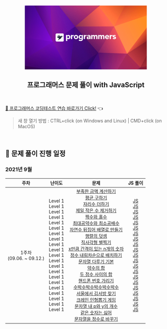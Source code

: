 <div align="center">
  <br />
  <img src="./img/programmers_logo.png" alt="Programmers solving with JS" height="200px" />
  <br />
  <h2>프로그래머스 문제 풀이 with JavaScript</h2>
  <br />
</div>

[🔗 프로그래머스 코딩테스트 연습 바로가기 Click!](https://programmers.co.kr/learn/challenges) 👈

> 새 창 열기 방법 : CTRL+click (on Windows and Linux) | CMD+click (on MacOS)

<br />

<div id="1"></div>

## 📅 문제 풀이 진행 일정

### 2021년 9월

|             주차             |                                                                                                                                   난이도                                                                                                                                    |                                                                                                                                                                                                                                                                                                                                                                                                                                                                                                                                                                                                                                                                                                                                                                                                                                                                                                                              문제                                                                                                                                                                                                                                                                                                                                                                                                                                                                                                                                                                                                                                                                                                                                                                                                                                                                                                                              |                                                                                                                                                                                                                                                                                                                                                                                                                                                                                                                                                                                                                                                                                                                                                                                                                                                                                                                                                                                                                                                                                                                                                                                                               JS 풀이                                                                                                                                                                                                                                                                                                                                                                                                                                                                                                                                                                                                                                                                                                                                                                                                                                                                                                                                                                                                                                                                                                                                                                                                               |
| :--------------------------: | :-------------------------------------------------------------------------------------------------------------------------------------------------------------------------------------------------------------------------------------------------------------------------: | :------------------------------------------------------------------------------------------------------------------------------------------------------------------------------------------------------------------------------------------------------------------------------------------------------------------------------------------------------------------------------------------------------------------------------------------------------------------------------------------------------------------------------------------------------------------------------------------------------------------------------------------------------------------------------------------------------------------------------------------------------------------------------------------------------------------------------------------------------------------------------------------------------------------------------------------------------------------------------------------------------------------------------------------------------------------------------------------------------------------------------------------------------------------------------------------------------------------------------------------------------------------------------------------------------------------------------------------------------------------------------------------------------------------------------------------------------------------------------------------------------------------------------------------------------------------------------------------------------------------------------------------------------------------------------------------------------------------------------------------------------------------------------------------------------------------------------------------------------------: | :---------------------------------------------------------------------------------------------------------------------------------------------------------------------------------------------------------------------------------------------------------------------------------------------------------------------------------------------------------------------------------------------------------------------------------------------------------------------------------------------------------------------------------------------------------------------------------------------------------------------------------------------------------------------------------------------------------------------------------------------------------------------------------------------------------------------------------------------------------------------------------------------------------------------------------------------------------------------------------------------------------------------------------------------------------------------------------------------------------------------------------------------------------------------------------------------------------------------------------------------------------------------------------------------------------------------------------------------------------------------------------------------------------------------------------------------------------------------------------------------------------------------------------------------------------------------------------------------------------------------------------------------------------------------------------------------------------------------------------------------------------------------------------------------------------------------------------------------------------------------------------------------------------------------------------------------------------------------------------------------------------------------------------------------------------------------------------------------------------------------------------------------------------------------------------------------------------------------------------------------------------------------------------------------------------------------------------------------------------------------------------------------------------------------------------: |
| 1주차<br />(09.06. ~ 09.12.) | Level 1<br />Level 1<br />Level 1<br />Level 1<br />Level 1<br />Level 1<br />Level 1<br />Level 1<br />Level 1<br />Level 1<br />Level 1<br />Level 1<br />Level 1<br />Level 1<br />Level 1<br />Level 1<br />Level 1<br />Level 1<br />Level 1<br />Level 1<br />Level 1 | [부족한 금액 계산하기](https://programmers.co.kr/learn/courses/30/lessons/82612)<br />[평균 구하기](https://programmers.co.kr/learn/courses/30/lessons/12944)<br />[자리수 더하기](https://programmers.co.kr/learn/courses/30/lessons/12931)<br />[제일 작은 수 제거하기](https://programmers.co.kr/learn/courses/30/lessons/12935)<br />[짝수와 홀수](https://programmers.co.kr/learn/courses/30/lessons/12937)<br />[최대공약수와 최소공배수](https://programmers.co.kr/learn/courses/30/lessons/12940)<br />[자연수 뒤집어 배열로 만들기](https://programmers.co.kr/learn/courses/30/lessons/12932?language=javascript)<br />[행렬의 덧셈](https://programmers.co.kr/learn/courses/30/lessons/12950)<br />[직사각형 별찍기](https://programmers.co.kr/learn/courses/30/lessons/12969)<br />[x만큼 간격이 있는 n개의 숫자](https://programmers.co.kr/learn/courses/30/lessons/12954)<br />[정수 내림차순으로 배치하기](https://programmers.co.kr/learn/courses/30/lessons/12933)<br />[문자열 다루기 기본](https://programmers.co.kr/learn/courses/30/lessons/12918)<br />[약수의 합](https://programmers.co.kr/learn/courses/30/lessons/12928)<br />[두 정수 사이의 합](https://programmers.co.kr/learn/courses/30/lessons/12912)<br />[핸드폰 번호 가리기](https://programmers.co.kr/learn/courses/30/lessons/12948)<br />[수박수박수박수박수박수](https://programmers.co.kr/learn/courses/30/lessons/12922)<br />[서울에서 김서방 찾기](https://programmers.co.kr/learn/courses/30/lessons/12919)<br />[크레인 인형뽑기 게임](https://programmers.co.kr/learn/courses/30/lessons/64061)<br />[문자열 내 p와 y의 개수](https://programmers.co.kr/learn/courses/30/lessons/12916)<br />[같은 숫자는 싫어](https://programmers.co.kr/learn/courses/30/lessons/12906)<br />[문자열을 정수로 바꾸기](https://programmers.co.kr/learn/courses/30/lessons/12925) | [JS](https://github.com/JeongHwan-dev/programmers-solving-with-js/blob/master/Level1/부족한금액계산하기.js)<br />[JS](https://github.com/JeongHwan-dev/programmers-solving-with-js/blob/master/Level1/평균구하기.js)<br />[JS](https://github.com/JeongHwan-dev/programmers-solving-with-js/blob/master/Level1/자리수더하기.js)<br />[JS](https://github.com/JeongHwan-dev/programmers-solving-with-js/blob/master/Level1/제일작은수제거하기.js)<br />[JS](https://github.com/JeongHwan-dev/programmers-solving-with-js/blob/master/Level1/짝수와홀수.js)<br />[JS](https://github.com/JeongHwan-dev/programmers-solving-with-js/blob/master/Level1/최대공약수와최소공배수.js)<br />[JS](https://github.com/JeongHwan-dev/programmers-solving-with-js/blob/master/Level1/자연수뒤집어배열로만들기.js)<br />[JS](https://github.com/JeongHwan-dev/programmers-solving-with-js/blob/master/Level1/행렬의덧셈.js)<br />[JS](https://github.com/JeongHwan-dev/programmers-solving-with-js/blob/master/Level1/직사각형별찍기.js)<br />[JS](https://github.com/JeongHwan-dev/programmers-solving-with-js/blob/master/Level1/x만큼간격이있는n개의숫자.js)<br />[JS](https://github.com/JeongHwan-dev/programmers-solving-with-js/blob/master/Level1/정수내림차순으로배치하기.js)<br />[JS](https://github.com/JeongHwan-dev/programmers-solving-with-js/blob/master/Level1/문자열다루기기본.js)<br />[JS](https://github.com/JeongHwan-dev/programmers-solving-with-js/blob/master/Level1/약수의합.js)<br />[JS](https://github.com/JeongHwan-dev/programmers-solving-with-js/blob/master/Level1/두정수사이의합.js)<br />[JS](https://github.com/JeongHwan-dev/programmers-solving-with-js/blob/master/Level1/핸드폰번호가리기.js)<br />[JS](https://github.com/JeongHwan-dev/programmers-solving-with-js/blob/master/Level1/수박수박수박수박수박수.js)<br />[JS](https://github.com/JeongHwan-dev/programmers-solving-with-js/blob/master/Level1/서울에서김서방찾기.js)<br />[JS](https://github.com/JeongHwan-dev/programmers-solving-with-js/blob/master/Level1/크레인인형뽑기게임.js)<br />[JS](https://github.com/JeongHwan-dev/programmers-solving-with-js/blob/master/Level1/문자열내p와y의개수.js)<br />[JS](https://github.com/JeongHwan-dev/programmers-solving-with-js/blob/master/Level1/같은숫자는싫어.js)<br />[JS](https://github.com/JeongHwan-dev/programmers-solving-with-js/blob/master/Level1/문자열을정수로바꾸기.js) |
